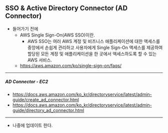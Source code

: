 ## SSO & Active Directory Connector (AD Connector)

* 들어가기 전에
  * AWS Single Sign-On(AWS SSO)이란.
    * AWS SSO는 여러 AWS 계정 및 비즈니스 애플리케이션에 대한 액세스를 중앙에서 손쉽게 관리하고 
    사용자에게 Single Sign-On 액세스를 제공하여 할당된 모든 계정 및 애플리케이션을 한 곳에서 액세스하도록 할 수 있는 AWS 서비스.
  * https://aws.amazon.com/ko/single-sign-on/faqs/
---
##### AD Connector - EC2
* https://docs.aws.amazon.com/ko_kr/directoryservice/latest/admin-guide/create_ad_connector.html
* https://docs.aws.amazon.com/ko_kr/directoryservice/latest/admin-guide/directory_ad_connector.html

---
* 나중에 업데이트 한다.  

